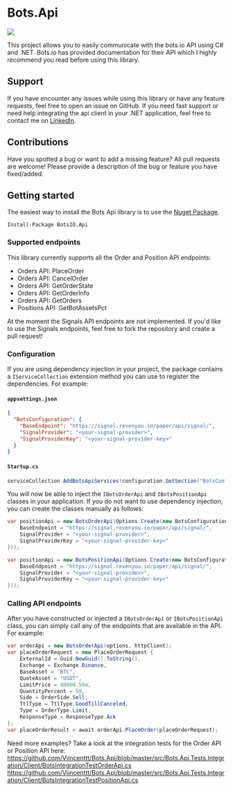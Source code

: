 # Bots.Api
![](https://github.com/Viincenttt/Bots.Api/workflows/Bots.Api%20-%20Build%20and%20test/badge.svg)

This project allows you to easily communicate with the bots.io API using C# and .NET. Bots.io has provided documentation for their API which I highly recommend you read before using this library. 

## Support
If you have encounter any issues while using this library or have any feature requests, feel free to open an issue on GitHub. If you need fast support or need help integrating the api client in your .NET application, feel free to contact me on [LinkedIn](https://www.linkedin.com/in/vincent-kok-4aa44211/). 

## Contributions
Have you spotted a bug or want to add a missing feature? All pull requests are welcome! Please provide a description of the bug or feature you have fixed/added.

## Getting started
The easiest way to install the Bots Api library is to use the [Nuget Package](https://www.nuget.org/packages/BotsIO.Api).
```
Install-Package BotsIO.Api
```

### Supported endpoints
This library currently supports all the Order and Position API endpoints:
- Orders API: PlaceOrder
- Orders API: CancelOrder
- Orders API: GetOrderState
- Orders API: GetOrderInfo
- Orders API: GetOrders
- Positions API: GetBotAssetsPct

At the moment the Signals API endpoints are not implemented. If you'd like to use the Signals endpoints, feel free to fork the repository and create a pull request! 

### Configuration
If you are using dependency injection in your project, the package contains a `IServiceCollection` extension method you can use to register the dependencies. For example: 

#### **`appsettings.json`**
```json
{
  "BotsConfiguration": {
    "BaseEndpoint": "https://signal.revenyou.io/paper/api/signal/",
    "SignalProvider": "<your-signal-provider>",
    "SignalProviderKey": "<your-signal-provider-key>"
  } 
}
```

#### **`Startup.cs`**
```c#
serviceCollection.AddBotsApiServices(configuration.GetSection("BotsConfiguration"));
```

You will now be able to inject the `IBotsOrderApi` and `IBotsPositionApi` classes in your application. If you do not want to use dependency injection, you can create the classes manually as follows:
```c#
var positionApi = new BotsOrderApi(Options.Create(new BotsConfiguration {
    BaseEndpoint = "https://signal.revenyou.io/paper/api/signal/",
    SignalProvider = "<your-signal-provider>",
    SignalProviderKey = "<your-signal-provider-key>"
}));

var positionApi = new BotsPositionApi(Options.Create(new BotsConfiguration {
    BaseEndpoint = "https://signal.revenyou.io/paper/api/signal/",
    SignalProvider = "<your-signal-provider>",
    SignalProviderKey = "<your-signal-provider-key>"
}));
```

### Calling API endpoints
After you have constructed or injected a `IBotsOrderApi` or `IBotsPositionApi` class, you can simply call any of the endpoints that are available in the API. For example:
```c#
var orderApi = new BotsOrderApi(options, httpClient);
var placeOrderRequest = new PlaceOrderRequest {
    ExternalId = Guid.NewGuid().ToString(),
    Exchange = Exchange.Binance,
    BaseAsset = "BTC",
    QuoteAsset = "USDT",
    LimitPrice = 40000.56m,
    QuantityPercent = 50,
    Side = OrderSide.Sell,
    TtlType = TtlType.GoodTillCanceled,
    Type = OrderType.Limit,
    ResponseType = ResponseType.Ack
};
var placeOrderResult = await orderApi.PlaceOrder(placeOrderRequest);
```

Need more examples? Take a look at the integration tests for the Order API or Position API here: 
https://github.com/Viincenttt/Bots.Api/blob/master/src/Bots.Api.Tests.Integration/Client/BotsIntegrationTestOrderApi.cs
https://github.com/Viincenttt/Bots.Api/blob/master/src/Bots.Api.Tests.Integration/Client/BotsIntegrationTestPositionApi.cs
